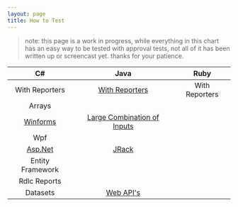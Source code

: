 ```yaml
---
layout: page
title: How to Test
---
```


> note: this page is a work in progress, while everything in this chart has an easy way to be tested with approval tests, not all of it has been written up or screencast yet. thanks for your patience.


| C# | Java | Ruby |
| :------------: | :---------: | :---------: |
| With Reporters | [With Reporters](http://blog.approvaltests.com/2009/03/use-reporter-annotations.html) | With Reporters |
| Arrays | | |
| [Winforms](http://blog.approvaltests.com/2009/06/parts.html) | [Large Combination of Inputs](http://blog.approvaltests.com/2010/12/complete-unit-testing.html) | |
| Wpf | | |
| [Asp.Net](http://blog.approvaltests.com/2011/07/testing-aspnet-pages.html) | [JRack](http://blog.approvaltests.com/2009/09/hello-jrack.html) | |
| Entity Framework | | |
| Rdlc Reports | | |
| Datasets | [Web API's](http://blog.approvaltests.com/2009/04/approving-weather.html) | |
